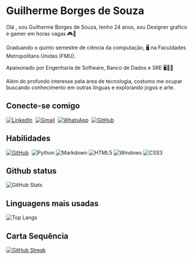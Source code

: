 # Guilherme Borges de Souza
Olá , sou Guilherme Borges de Souza, tenho 24 anos, sou Designer grafico e gamer em horas vagas 🎮🎨 

Graduando o quinto semestre de ciência da computação, 🖥 na Faculdades Metropolitans Unidas (FMU).

Apaixonado por Engenharia de Software, Banco de Dados e SRE 🖥🧑‍💻

Além do profundo interesse pela área de tecnologia, costumo me ocupar buscando conhecimento em outras línguas e explorando jogos e arte.
## Conecte-se comigo
[![LinkedIn](https://img.shields.io/badge/LinkedIn-0077B5?style=for-the-badge&logo=linkedin&logoColor=white)](https://www.linkedin.com/in/guilherme-borges-6260851ba/)  
[![Gmail](https://img.shields.io/badge/Gmail-333333?style=for-the-badge&logo=gmail&logoColor=red)](https://mail.google.com/mail/u/1/#inbox)  
[![WhatsApp](https://img.shields.io/badge/WhatsApp-25D366?style=for-the-badge&logo=whatsapp&logoColor=white)](https://wa.me/5511949433596?text=)  
[![GitHub](https://img.shields.io/badge/GitHub-100000?style=for-the-badge&logo=github&logoColor=white)](https://github.com/GuilhermeBorges117)
                    


## Habilidades
[![GitHub](https://img.shields.io/badge/GitHub-100000?style=for-the-badge&logo=github&logoColor=white)](https://github.com/GuilhermeBorges117)  
![Python](https://img.shields.io/badge/python-3670A0?style=for-the-badge&logo=python&logoColor=ffdd54)
![Markdown](https://img.shields.io/badge/Markdown-000?style=for-the-badge&logo=markdown)
![HTML5](https://img.shields.io/badge/HTML5-E34F26?style=for-the-badge&logo=html5&logoColor=white)
![Windows](https://img.shields.io/badge/Windows-000?style=for-the-badge&logo=windows&logoColor=2CA5E0)
![CSS3](https://img.shields.io/badge/CSS3-1572B6?style=for-the-badge&logo=css3&logoColor=white)

## Github status
![GitHub Stats](https://github-readme-stats.vercel.app/api?username=GuilhermeBorges117&theme=transparent&bg_color=000&border_color=30A3DC&show_icons=true&icon_color=30A3DC&title_color=E94D5F&text_color=FFF)

## Linguagens mais usadas
![Top Langs](https://github-readme-stats-git-masterrstaa-rickstaa.vercel.app/api/top-langs/?username=GuilhermeBorges117&bg_color=000&border_color=30A3DC&title_color=E94D5F&text_color=FFF)

## Carta Sequência
[![GitHub Streak](https://streak-stats.demolab.com/?user=SEUUSERNAME&theme=bear&background=000&border=30A3DC&dates=FFF)](https://git.io/streak-stats)